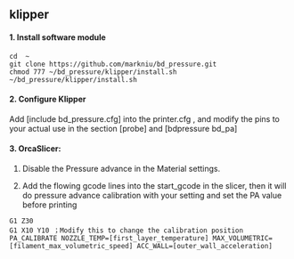 ## klipper 


#### 1. Install software module
```
cd  ~
git clone https://github.com/markniu/bd_pressure.git
chmod 777 ~/bd_pressure/klipper/install.sh
~/bd_pressure/klipper/install.sh
```

#### 2. Configure Klipper

Add [include bd_pressure.cfg] into the printer.cfg , and modify the pins to your actual use in the section [probe] and [bdpressure bd_pa]

#### 3. OrcaSlicer:

1. Disable the Pressure advance in the Material settings.

2. Add the flowing gcode lines into the start_gcode in the slicer, then it will do pressure advance calibration with your setting and set the PA value before printing
```
G1 Z30
G1 X10 Y10 ；Modify this to change the calibration position
PA_CALIBRATE NOZZLE_TEMP=[first_layer_temperature] MAX_VOLUMETRIC=[filament_max_volumetric_speed] ACC_WALL=[outer_wall_acceleration]
```





